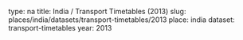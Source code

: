 type: na
title: India / Transport Timetables (2013)
slug: places/india/datasets/transport-timetables/2013
place: india
dataset: transport-timetables
year: 2013
